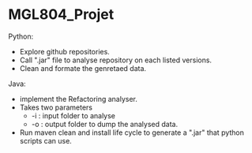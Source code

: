 # MGL804_Projet

Python: 
* Explore github repositories. 
* Call ".jar" file to analyse repository on each listed versions.
* Clean and formate the genretaed data.

Java:
* implement the Refactoring analyser.
* Takes two parameters
    * -i : input folder to analyse
    * -o : output folder to dump the analysed data.
* Run maven clean and install life cycle to generate a ".jar" that python scripts can use.
